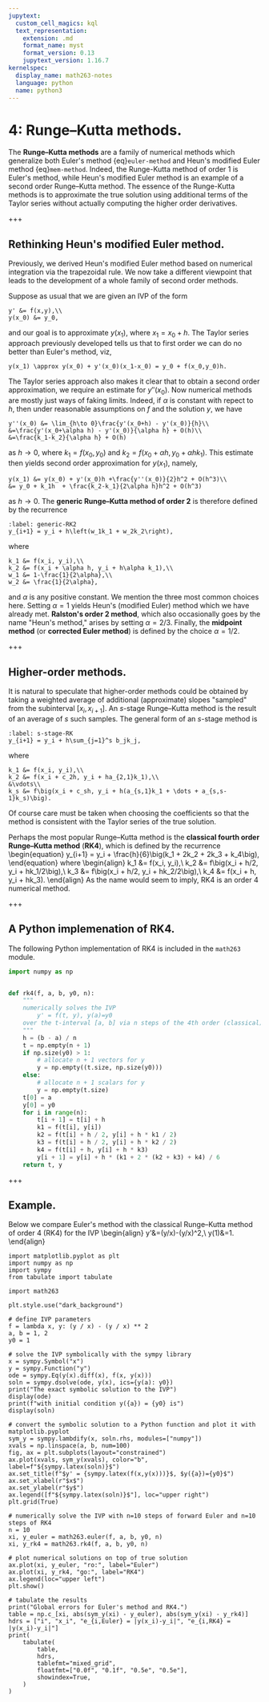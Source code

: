 ```yaml
---
jupytext:
  custom_cell_magics: kql
  text_representation:
    extension: .md
    format_name: myst
    format_version: 0.13
    jupytext_version: 1.16.7
kernelspec:
  display_name: math263-notes
  language: python
  name: python3
---
```


# 4: Runge–Kutta methods.

The **Runge–Kutta methods** are a family of numerical methods which generalize both Euler's method {eq}`euler-method` and Heun's modified Euler method {eq}`mem-method`.
Indeed, the Runge-Kutta method of order $1$ is Euler's method,
while Heun's modified Euler method is an example of a second order Runge–Kutta method.
The essence of the Runge-Kutta methods is to approximate the true solution using additional terms of the Taylor series without actually computing the higher order derivatives.

+++

## Rethinking Heun's modified Euler method.

Previously, we derived Heun's modified Euler method based on numerical integration via the trapezoidal rule.
We now take a different viewpoint that leads to the development of a whole family of second order methods.

Suppose as usual that we are given an IVP of the form
```{math}
y' &= f(x,y),\\
y(x_0) &= y_0,
```
and our goal is to approximate $y(x_1)$, where $x_1 = x_0+h$.
The Taylor series approach previously developed tells us that to first order we can do no better than Euler's method, viz,
```{math}
y(x_1) \approx y(x_0) + y'(x_0)(x_1-x_0) = y_0 + f(x_0,y_0)h.
```
The Taylor series approach also makes it clear that to obtain a second order approximation, we require an estimate for $y''(x_0)$.
Now numerical methods are mostly just ways of faking limits.
Indeed, if $\alpha$ is constant with repect to $h$, then under reasonable assumptions on $f$ and the solution $y$, we have
```{math}
y''(x_0) &= \lim_{h\to 0}\frac{y'(x_0+h) - y'(x_0)}{h}\\
&=\frac{y'(x_0+\alpha h) - y'(x_0)}{\alpha h} + O(h)\\
&=\frac{k_1-k_2}{\alpha h} + O(h)
```
as $h\to 0$, where $k_1 = f(x_0, y_0)$ and $k_2 = f(x_0+\alpha h, y_0 + \alpha hk_1)$.
This estimate then yields second order approximation for $y(x_1)$, namely,
```{math}
y(x_1) &= y(x_0) + y'(x_0)h +\frac{y''(x_0)}{2}h^2 + O(h^3)\\
&= y_0 + k_1h  + \frac{k_2-k_1}{2\alpha h}h^2 + O(h^3)
```
as $h\to 0$.
The **generic Runge–Kutta method of order 2** is therefore defined by the recurrence
```{math}
:label: generic-RK2
y_{i+1} = y_i + h\left(w_1k_1 + w_2k_2\right),
```
where
```{math}
k_1 &= f(x_i, y_i),\\
k_2 &= f(x_i + \alpha h, y_i + h\alpha k_1),\\
w_1 &= 1-\frac{1}{2\alpha},\\
w_2 &= \frac{1}{2\alpha},
```
and $\alpha$ is any positive constant.
We mention the three most common choices here.
Setting $\alpha=1$ yields Heun's (modified Euler) method which we have already met. 
**Ralston's order 2 method**, which also occasionally goes by the name "Heun's method," arises by setting $\alpha=2/3$.
Finally, the **midpoint method** (or **corrected Euler method**) is defined by the choice $\alpha=1/2$.

+++

## Higher-order methods.

It is natural to speculate that higher-order methods could be obtained by taking a weighted average of additional (approximate) slopes "sampled" from the subinterval $[x_i, x_{i+1}]$.
An $s$-stage Runge–Kutta method is the result of an average of $s$ such samples.
The general form of an $s$-stage method is
```{math}
:label: s-stage-RK
y_{i+1} = y_i + h\sum_{j=1}^s b_jk_j,
```
where
```{math}
k_1 &= f(x_i, y_i),\\
k_2 &= f(x_i + c_2h, y_i + ha_{2,1}k_1),\\
&\vdots\\
k_s &= f\big(x_i + c_sh, y_i + h(a_{s,1}k_1 + \dots + a_{s,s-1}k_s)\big).
```
Of course care must be taken when choosing the coefficients so that the method is consistent with the Taylor series of the true solution.

Perhaps the most popular Runge–Kutta method is the **classical fourth order Runge–Kutta method** (**RK4**), which is defined by the recurrence
\begin{equation}
y_{i+1} = y_i + \frac{h}{6}\big(k_1 + 2k_2 + 2k_3 + k_4\big),
\end{equation}
where
\begin{align}
k_1 &= f(x_i, y_i),\\
k_2 &= f\big(x_i + h/2, y_i + hk_1/2\big),\\
k_3 &= f\big(x_i + h/2, y_i + hk_2/2\big),\\
k_4 &= f(x_i + h, y_i + hk_3).
\end{align}
As the name would seem to imply, RK4 is an order $4$ numerical method.

+++

## A Python implemenation of RK4.

The following Python implementation of RK4 is included in the `math263` module.

``` python
import numpy as np


def rk4(f, a, b, y0, n):
    """
    numerically solves the IVP
        y' = f(t, y), y(a)=y0
    over the t-interval [a, b] via n steps of the 4th order (classical) Runge–Kutta method
    """
    h = (b - a) / n
    t = np.empty(n + 1)
    if np.size(y0) > 1:
        # allocate n + 1 vectors for y
        y = np.empty((t.size, np.size(y0)))
    else:
        # allocate n + 1 scalars for y
        y = np.empty(t.size)
    t[0] = a
    y[0] = y0
    for i in range(n):
        t[i + 1] = t[i] + h
        k1 = f(t[i], y[i])
        k2 = f(t[i] + h / 2, y[i] + h * k1 / 2)
        k3 = f(t[i] + h / 2, y[i] + h * k2 / 2)
        k4 = f(t[i] + h, y[i] + h * k3)
        y[i + 1] = y[i] + h * (k1 + 2 * (k2 + k3) + k4) / 6
    return t, y
```

+++

## Example.

Below we compare Euler's method with the classical Runge–Kutta method of order 4 (RK4) for the IVP 
\begin{align}
y'&=(y/x)-(y/x)^2,\\
y(1)&=1.
\end{align}

```{code-cell} ipython3
import matplotlib.pyplot as plt
import numpy as np
import sympy
from tabulate import tabulate

import math263

plt.style.use("dark_background")

# define IVP parameters
f = lambda x, y: (y / x) - (y / x) ** 2
a, b = 1, 2
y0 = 1

# solve the IVP symbolically with the sympy library
x = sympy.Symbol("x")
y = sympy.Function("y")
ode = sympy.Eq(y(x).diff(x), f(x, y(x)))
soln = sympy.dsolve(ode, y(x), ics={y(a): y0})
print("The exact symbolic solution to the IVP")
display(ode)
print(f"with initial condition y({a}) = {y0} is")
display(soln)

# convert the symbolic solution to a Python function and plot it with matplotlib.pyplot
sym_y = sympy.lambdify(x, soln.rhs, modules=["numpy"])
xvals = np.linspace(a, b, num=100)
fig, ax = plt.subplots(layout="constrained")
ax.plot(xvals, sym_y(xvals), color="b", label=f"${sympy.latex(soln)}$")
ax.set_title(f"$y' = {sympy.latex(f(x,y(x)))}$, $y({a})={y0}$")
ax.set_xlabel(r"$x$")
ax.set_ylabel(r"$y$")
ax.legend([f"${sympy.latex(soln)}$"], loc="upper right")
plt.grid(True)

# numerically solve the IVP with n=10 steps of forward Euler and n=10 steps of RK4
n = 10
xi, y_euler = math263.euler(f, a, b, y0, n)
xi, y_rk4 = math263.rk4(f, a, b, y0, n)

# plot numerical solutions on top of true solution
ax.plot(xi, y_euler, "ro:", label="Euler")
ax.plot(xi, y_rk4, "go:", label="RK4")
ax.legend(loc="upper left")
plt.show()

# tabulate the results
print("Global errors for Euler's method and RK4.")
table = np.c_[xi, abs(sym_y(xi) - y_euler), abs(sym_y(xi) - y_rk4)]
hdrs = ["i", "x_i", "e_{i,Euler} = |y(x_i)-y_i|", "e_{i,RK4} = |y(x_i)-y_i|"]
print(
    tabulate(
        table,
        hdrs,
        tablefmt="mixed_grid",
        floatfmt=["0.0f", "0.1f", "0.5e", "0.5e"],
        showindex=True,
    )
)
```
